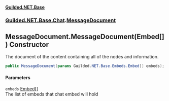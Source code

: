 
#### [Guilded.NET.Base](index 'index')
### [Guilded.NET.Base.Chat](index#Guilded_NET_Base_Chat 'Guilded.NET.Base.Chat').[MessageDocument](MessageDocument 'Guilded.NET.Base.Chat.MessageDocument')
## MessageDocument.MessageDocument(Embed[]) Constructor
The document of the content containing all of the nodes and information.  
```csharp
public MessageDocument(params Guilded.NET.Base.Embeds.Embed[] embeds);
```

#### Parameters
<a name='Guilded_NET_Base_Chat_MessageDocument_MessageDocument(Guilded_NET_Base_Embeds_Embed__)_embeds'></a>
`embeds` [Embed](Embed 'Guilded.NET.Base.Embeds.Embed')[[]](https://docs.microsoft.com/en-us/dotnet/api/System.Array 'System.Array')  
The list of embeds that chat embed will hold
  
